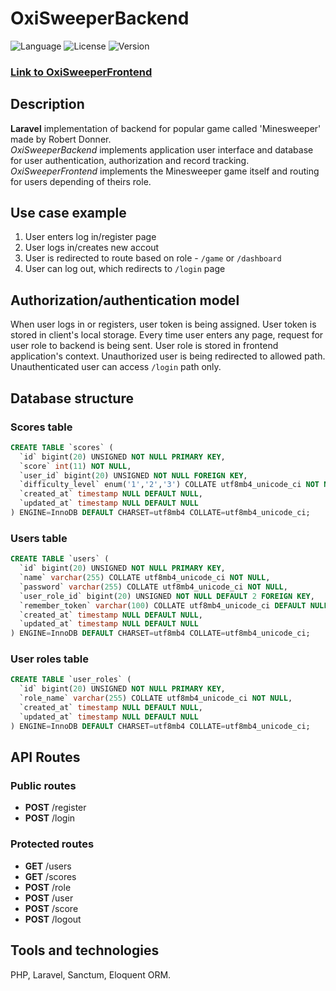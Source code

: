 # OxiSweeperBackend
![Language](https://img.shields.io/badge/language-PHP-3993fa)
![License](https://img.shields.io/github/license/karolstawowski/OxiSweeperBackend?color=3993fa)
![Version](https://img.shields.io/badge/version-0.0.1-3993fa) <br>

### <a href="https://github.com/karolstawowski/OxiSweeperFrontend">Link to OxiSweeperFrontend</a>

## Description

<b>Laravel</b> implementation of backend for popular game called 'Minesweeper' made by Robert Donner.</br>
*OxiSweeperBackend* implements application user interface and database for user authentication, authorization and record tracking.</br>
*OxiSweeperFrontend* implements the Minesweeper game itself and routing for users depending of theirs role.

## Use case example

1. User enters log in/register page
2. User logs in/creates new accout
3. User is redirected to route based on role - `/game` or `/dashboard`
4. User can log out, which redirects to `/login` page

## Authorization/authentication model

When user logs in or registers, user token is being assigned. User token is stored in client's local storage.
Every time user enters any page, request for user role to backend is being sent. User role is stored in frontend application's context.
Unauthorized user is being redirected to allowed path. Unauthenticated user can access `/login` path only.

## Database structure

### Scores table
```sql
CREATE TABLE `scores` (
  `id` bigint(20) UNSIGNED NOT NULL PRIMARY KEY,
  `score` int(11) NOT NULL,
  `user_id` bigint(20) UNSIGNED NOT NULL FOREIGN KEY,
  `difficulty_level` enum('1','2','3') COLLATE utf8mb4_unicode_ci NOT NULL,
  `created_at` timestamp NULL DEFAULT NULL,
  `updated_at` timestamp NULL DEFAULT NULL
) ENGINE=InnoDB DEFAULT CHARSET=utf8mb4 COLLATE=utf8mb4_unicode_ci;
```
### Users table
```sql
CREATE TABLE `users` (
  `id` bigint(20) UNSIGNED NOT NULL PRIMARY KEY,
  `name` varchar(255) COLLATE utf8mb4_unicode_ci NOT NULL,
  `password` varchar(255) COLLATE utf8mb4_unicode_ci NOT NULL,
  `user_role_id` bigint(20) UNSIGNED NOT NULL DEFAULT 2 FOREIGN KEY,
  `remember_token` varchar(100) COLLATE utf8mb4_unicode_ci DEFAULT NULL,
  `created_at` timestamp NULL DEFAULT NULL,
  `updated_at` timestamp NULL DEFAULT NULL
) ENGINE=InnoDB DEFAULT CHARSET=utf8mb4 COLLATE=utf8mb4_unicode_ci;
```
### User roles table
```sql
CREATE TABLE `user_roles` (
  `id` bigint(20) UNSIGNED NOT NULL PRIMARY KEY,
  `role_name` varchar(255) COLLATE utf8mb4_unicode_ci NOT NULL,
  `created_at` timestamp NULL DEFAULT NULL,
  `updated_at` timestamp NULL DEFAULT NULL
) ENGINE=InnoDB DEFAULT CHARSET=utf8mb4 COLLATE=utf8mb4_unicode_ci;
```

## API Routes
### Public routes
- **POST** /register
- **POST** /login

### Protected routes
- **GET** /users
- **GET** /scores
- **POST** /role
- **POST** /user
- **POST** /score
- **POST** /logout


## Tools and technologies

PHP, Laravel, Sanctum, Eloquent ORM.
